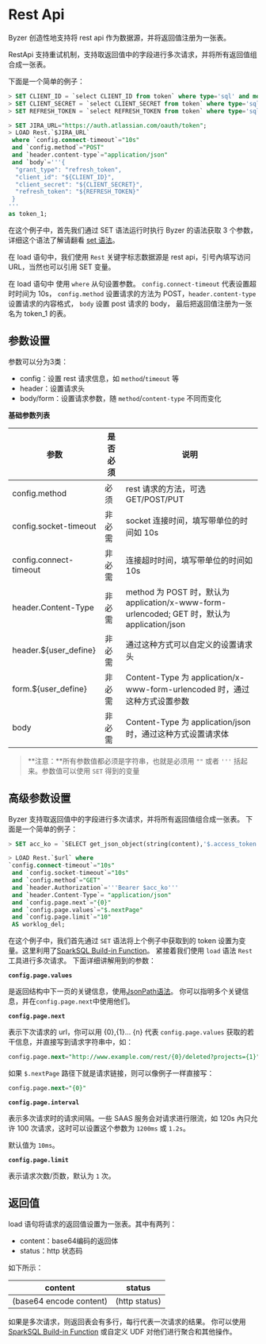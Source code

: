 # Rest Api

Byzer 创造性地支持将 rest api 作为数据源，并将返回值注册为一张表。

RestApi 支持重试机制，支持取返回值中的字段进行多次请求，并将所有返回值组合成一张表。

下面是一个简单的例子：
```sql
> SET CLIENT_ID = `select CLIENT_ID from token` where type='sql' and mode = 'runtime';
> SET CLIENT_SECRET = `select CLIENT_SECRET from token` where type='sql' and mode = 'runtime';
> SET REFRESH_TOKEN = `select REFRESH_TOKEN from token` where type='sql' and mode = 'runtime';

> SET JIRA_URL="https://auth.atlassian.com/oauth/token";
> LOAD Rest.`$JIRA_URL` 
 where `config.connect-timeout`="10s"
 and `config.method`="POST"
 and `header.content-type`="application/json"
 and `body`='''{ 
  "grant_type": "refresh_token",
  "client_id": "${CLIENT_ID}",
  "client_secret": "${CLIENT_SECRET}",
  "refresh_token": "${REFRESH_TOKEN}"
 }
'''
as token_1;
```

在这个例子中，首先我们通过 SET 语法运行时执行 Byzer 的语法获取 3 个参数，详细这个语法了解请翻看 [set 语法](/byzer-lang/zh-cn/grammar/set.md)。

在 load 语句中，我们使用 `Rest` 关键字标志数据源是 rest api，引号內填写访问 URL，当然也可以引用 SET 变量。

在 load 语句中 使用 `where` 从句设置参数。
`config.connect-timeout` 代表设置超时时间为 10s，
`config.method` 设置请求的方法为 POST，`header.content-type` 设置请求的内容格式，
`body` 设置 post 请求的 body，
最后把返回值注册为一张名为 token_1 的表。

## 参数设置

参数可以分为3类：
- config：设置 rest 请求信息，如 `method`/`timeout` 等
- header：设置请求头
- body/form：设置请求参数，随 `method`/`content-type` 不同而变化 

**基础参数列表**

|参数|是否必须|说明|
|---|-------|---|
|config.method|必须| rest 请求的方法，可选 GET/POST/PUT|
|config.socket-timeout|非必需| socket 连接时间，填写带单位的时间如 10s|
|config.connect-timeout|非必需|连接超时时间，填写带单位的时间如 10s|
|header.Content-Type|非必需| method 为 POST 时，默认为 application/x-www-form-urlencoded; GET 时，默认为 application/json |
|header.${user_define}|非必需| 通过这种方式可以自定义的设置请求头|
|form.${user_define}|非必需| Content-Type 为 application/x-www-form-urlencoded 时，通过这种方式设置参数|
|body|非必需| Content-Type 为 application/json 时，通过这种方式设置请求体|

> **注意：**所有参数值都必须是字符串，也就是必须用 `""` 或者 `'''` 括起来。参数值可以使用 `SET` 得到的变量

## 高级参数设置

Byzer 支持取返回值中的字段进行多次请求，并将所有返回值组合成一张表。
下面是一个简单的例子：

```sql
> SET acc_ko = `SELECT get_json_object(string(content),'$.access_token')  FROM token_1 AS token_2` WHERE type = "sql" and mode = "runtime";

> LOAD Rest.`$url` where
`config.connect-timeout`="10s"
 and `config.socket-timeout`="10s"
 and `config.method`="GET"
 and `header.Authorization`='''Bearer $acc_ko'''
 and `header.Content-Type`= "application/json"
 and `config.page.next`="{0}"
 and `config.page.values`="$.nextPage"
 and `config.page.limit`="10"
 AS worklog_del;
```

在这个例子中，我们首先通过 `SET` 语法将上个例子中获取到的 token 设置为变量。这里利用了[SparkSQL Build-in Function](https://spark.apache.org/docs/latest/api/sql/)。
紧接着我们使用 `load` 语法 `Rest` 工具进行多次请求。
下面详细讲解用到的参数：

**`config.page.values`**

是返回结构中下一页的关键信息，使用[JsonPath语法](https://github.com/json-path/JsonPath)。
你可以指明多个关键信息，并在`config.page.next`中使用他们。

**`config.page.next`**

表示下次请求的 url，你可以用 {0},{1}... {n} 代表 `config.page.values` 获取的若干信息，并直接写到请求字符串中，如：
```sql
config.page.next="http://www.example.com/rest/{0}/deleted?projects={1}"
```
如果 `$.nextPage` 路径下就是请求链接，则可以像例子一样直接写：
```sql
config.page.next="{0}"
```

**`config.page.interval`**

表示多次请求时的请求间隔。一些 SAAS 服务会对请求进行限流，如 120s 內只允许 100 次请求，这时可以设置这个参数为 `1200ms` 或 `1.2s`。

默认值为 `10ms`。

**`config.page.limit`**

表示请求次数/页数，默认为 `1` 次。



## 返回值

load 语句将请求的返回值设置为一张表。其中有两列：
- content：base64编码的返回体
- status：http 状态码

如下所示：

|content | status |
|--------|--------|
|  (base64 encode content)| (http status)|

如果是多次请求，则返回表会有多行，每行代表一次请求的结果。
你可以使用 [SparkSQL Build-in Function](https://spark.apache.org/docs/latest/api/sql/) 或自定义 UDF 对他们进行聚合和其他操作。